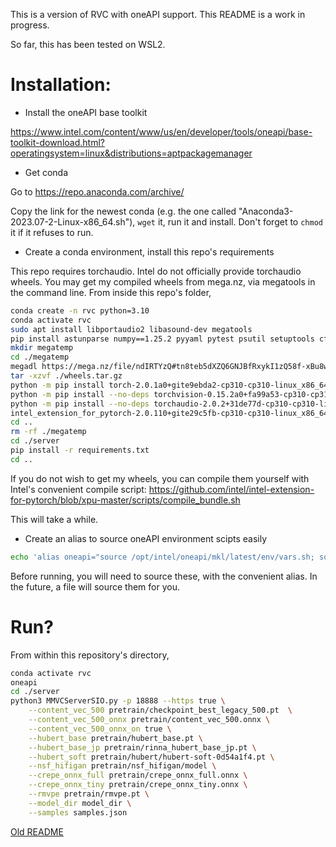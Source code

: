 This is a version of RVC with oneAPI support. This README is a work in progress.

So far, this has been tested on WSL2.

# Installation:

- Install the oneAPI base toolkit

https://www.intel.com/content/www/us/en/developer/tools/oneapi/base-toolkit-download.html?operatingsystem=linux&distributions=aptpackagemanager

- Get conda

Go to https://repo.anaconda.com/archive/

Copy the link for the newest conda (e.g. the one called "Anaconda3-2023.07-2-Linux-x86_64.sh"), `wget` it, run it and install. Don't forget to `chmod` it if it refuses to run.

- Create a conda environment, install this repo's requirements

This repo requires torchaudio. Intel do not officially provide torchaudio wheels. You may get my compiled wheels from mega.nz, via megatools in the command line.
From inside this repo's folder,

```sh
conda create -n rvc python=3.10
conda activate rvc
sudo apt install libportaudio2 libasound-dev megatools
pip install astunparse numpy==1.25.2 pyyaml pytest psutil setuptools cffi typing_extensions future six requests hypothesis expecttest types-dataclasses dataclasses Pillow SoundFIle==0.12.1 kaldi-io==0.9.8 scipy==1.11.2
mkdir megatemp
cd ./megatemp
megadl https://mega.nz/file/ndIRTYzQ#tn8teb5dXZQ6GNJBfRxykI1zQ58f-xBu8wNi-usYYho
tar -xzvf ./wheels.tar.gz
python -m pip install torch-2.0.1a0+gite9ebda2-cp310-cp310-linux_x86_64.whl
python -m pip install --no-deps torchvision-0.15.2a0+fa99a53-cp310-cp310-linux_x86_64.whl
python -m pip install --no-deps torchaudio-2.0.2+31de77d-cp310-cp310-linux_x86_64.whl
intel_extension_for_pytorch-2.0.110+gite29c5fb-cp310-cp310-linux_x86_64.whl
cd ..
rm -rf ./megatemp
cd ./server
pip install -r requirements.txt
cd ..
```

If you do not wish to get my wheels, you can compile them yourself with Intel's convenient compile script: https://github.com/intel/intel-extension-for-pytorch/blob/xpu-master/scripts/compile_bundle.sh

This will take a while.

- Create an alias to source oneAPI environment scipts easily

```sh
echo 'alias oneapi="source /opt/intel/oneapi/mkl/latest/env/vars.sh; source /opt/intel/oneapi/compiler/latest/env/vars.sh"' >> ~/.bash_aliases
```

Before running, you will need to source these, with the convenient alias. In the future, a file will source them for you.

# Run?

From within this repository's directory,

```sh
conda activate rvc
oneapi
cd ./server
python3 MMVCServerSIO.py -p 18888 --https true \
    --content_vec_500 pretrain/checkpoint_best_legacy_500.pt  \
    --content_vec_500_onnx pretrain/content_vec_500.onnx \
    --content_vec_500_onnx_on true \
    --hubert_base pretrain/hubert_base.pt \
    --hubert_base_jp pretrain/rinna_hubert_base_jp.pt \
    --hubert_soft pretrain/hubert/hubert-soft-0d54a1f4.pt \
    --nsf_hifigan pretrain/nsf_hifigan/model \
    --crepe_onnx_full pretrain/crepe_onnx_full.onnx \
    --crepe_onnx_tiny pretrain/crepe_onnx_tiny.onnx \
    --rmvpe pretrain/rmvpe.pt \
    --model_dir model_dir \
    --samples samples.json
```

[Old README](/README_old.md)
